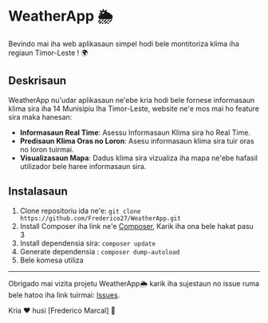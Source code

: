 # WeatherApp 🌦️

Bevindo mai iha web aplikasaun simpel hodi bele montitoriza klima iha regiaun Timor-Leste ! 🌍

## Deskrisaun

WeatherApp nu'udar aplikasaun ne'ebe kria hodi bele fornese informasaun klima sira iha 14 Munisipiu Iha Timor-Leste,  website ne'e mos mai ho feature sira maka hanesan:

- **Informasaun Real Time**: Asessu Informasaun Klima sira ho Real Time.
- **Predisaun Klima Oras no Loron**: Asesu informasaun klima sira tuir oras no loron tuirmai.
- **Visualizasaun Mapa**: Dadus klima sira vizualiza iha mapa ne'ebe hafasil utilizador bele haree informasaun sira.

## Instalasaun

1. Clone repositoriu ida ne'e: `git clone https://github.com/Frederico27/WeatherApp.git`
2. Install Composer iha link ne'e [Composer](https://getcomposer.org/), Karik iha ona bele hakat pasu 3
3. Install dependensia sira: `composer update`
4. Generate dependensia : `composer dump-autoload`
5. Bele komesa utiliza
---

Obrigado mai vizita projetu WeatherApp🌦️ karik iha sujestaun no issue ruma bele hatoo iha link tuirmai: [Issues](https://github.com/Frederico27/WeatherApp/issues).

Kria ❤️ husi [Frederico Marcal] 🚀
